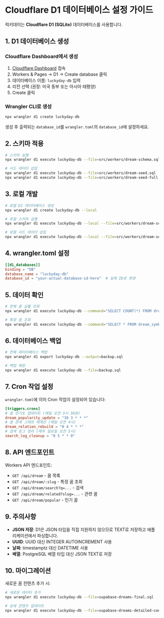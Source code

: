 # Cloudflare D1 데이터베이스 설정 가이드

럭키데이는 **Cloudflare D1 (SQLite)** 데이터베이스를 사용합니다.

## 1. D1 데이터베이스 생성

### Cloudflare Dashboard에서 생성

1. [Cloudflare Dashboard](https://dash.cloudflare.com) 접속
2. Workers & Pages → D1 → Create database 클릭
3. 데이터베이스 이름: `luckyday-db` 입력
4. 리전 선택 (권장: 미국 동부 또는 아시아 태평양)
5. Create 클릭

### Wrangler CLI로 생성

```bash
npx wrangler d1 create luckyday-db
```

생성 후 출력되는 `database_id`를 `wrangler.toml`의 `database_id`에 설정하세요.

## 2. 스키마 적용

```bash
# 스키마 실행
npx wrangler d1 execute luckyday-db --file=src/workers/dream-schema.sql

# 시드 데이터 삽입
npx wrangler d1 execute luckyday-db --file=src/workers/dream-seed.sql
npx wrangler d1 execute luckyday-db --file=src/workers/dream-seed-full.sql
```

## 3. 로컬 개발

```bash
# 로컬 D1 데이터베이스 생성
npx wrangler d1 create luckyday-db --local

# 로컬 스키마 실행
npx wrangler d1 execute luckyday-db --local --file=src/workers/dream-schema.sql

# 로컬 시드 데이터 삽입
npx wrangler d1 execute luckyday-db --local --file=src/workers/dream-seed.sql
```

## 4. wrangler.toml 설정

```toml
[[d1_databases]]
binding = "DB"
database_name = "luckyday-db"
database_id = "your-actual-database-id-here"  # 실제 ID로 변경
```

## 5. 데이터 확인

```bash
# 전체 꿈 심볼 조회
npx wrangler d1 execute luckyday-db --command="SELECT COUNT(*) FROM dream_symbol"

# 특정 꿈 조회
npx wrangler d1 execute luckyday-db --command="SELECT * FROM dream_symbol WHERE slug='baem-snake-dream'"
```

## 6. 데이터베이스 백업

```bash
# 전체 데이터베이스 백업
npx wrangler d1 export luckyday-db --output=backup.sql

# 백업 복원
npx wrangler d1 execute luckyday-db --file=backup.sql
```

## 7. Cron 작업 설정

`wrangler.toml`에 이미 Cron 작업이 설정되어 있습니다:

```toml
[triggers.crons]
# 꿈 인기도 업데이트 (매일 오전 3시 30분)
dream_popularity_update = "30 3 * * *"
# 꿈 관계 그래프 재계산 (매일 오전 4시)
dream_relation_rebuild = "0 4 * * *"
# 검색 로그 정리 (매주 일요일 오전 5시)
search_log_cleanup = "0 5 * * 0"
```

## 8. API 엔드포인트

Workers API 엔드포인트:

- `GET /api/dream` - 꿈 목록
- `GET /api/dream/:slug` - 특정 꿈 조회
- `GET /api/dream/search?q=...` - 검색
- `GET /api/dream/related?slug=...` - 관련 꿈
- `GET /api/dream/popular` - 인기 꿈

## 9. 주의사항

- **JSON 저장**: D1은 JSON 타입을 직접 지원하지 않으므로 TEXT로 저장하고 애플리케이션에서 파싱합니다.
- **UUID**: UUID 대신 INTEGER AUTOINCREMENT 사용
- **날짜**: timestamptz 대신 DATETIME 사용
- **배열**: PostgreSQL 배열 타입 대신 JSON TEXT로 저장

## 10. 마이그레이션

새로운 꿈 컨텐츠 추가 시:

```bash
# 새로운 데이터 추가
npx wrangler d1 execute luckyday-db --file=supabase-dreams-final.sql

# 상세 콘텐츠 업데이트
npx wrangler d1 execute luckyday-db --file=supabase-dreams-detailed-content.sql
```

